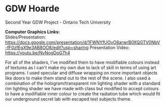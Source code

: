 # GDW Hoarde
 
 Second Year GDW Project - Ontario Tech University
 
**Computer Graphics Links:**  
Slides/Presentation: https://docs.google.com/presentation/d/1FWNYfUOvO8arwrB0XQGTV0NbV-fF0zfEgX9e3AB8OO8/edit?usp=sharing
Presentation Video: [https://youtu.be/NvNogDoG7h4  ](https://youtu.be/VXBjzOk49As)

For all of the shaders, I've modified them to have modifiable colours instead of textures as I can't make my own due to lack of skill in terms of using art programs. I used specular and diffuse wrapping on more important objects like doors to make them stand out to the rest of the scene. I also used a combination of the hologram/transparent rim lighting shader with a standard rim lighting shader we have made with class but modified to accept colours to have a modifiable inner colour to create the radiation tube which would fit our underground secret lab with escaped test subjects theme.


